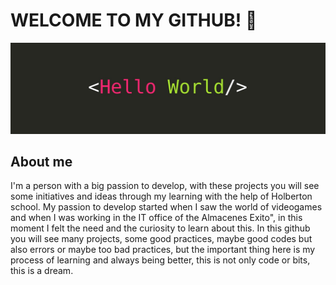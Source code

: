 # WELCOME TO MY GITHUB! 👋

![Hello word](https://github.com/danielchk/danielchk/blob/main/hello.jpeg)

## About me

I'm a person with a big passion to develop, with these projects you will see some initiatives and ideas through my learning with the help of Holberton school. My passion to develop started when I saw the world of videogames and when I was working in the IT office of the Almacenes Exito", in this moment I felt the need and the curiosity to learn about this. In this github you will see many projects, some good practices, maybe good codes but also errors or maybe too bad practices, but the important thing here is my process of learning and always being better, this is not only code or bits, this is a dream.
